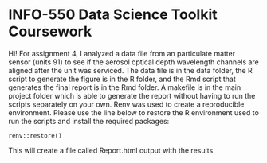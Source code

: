 # INFO-550 Data Science Toolkit Coursework

Hi! For assignment 4, I analyzed a data file from an particulate matter sensor (units 91) to see if the aerosol optical depth wavelength channels are aligned after the unit was serviced. 
The data file is in the data folder, the R script to generate the figure is in the R folder, and the Rmd script that generates the final report is in the Rmd folder. 
A makefile is in the main project folder which is able to generate the report without having to run the scripts separately on your own. Renv was used to create a reproducible environment. Please use the line below to restore the R environment used to run the scripts and install the required packages:

```
renv::restore()
```

This will create a file called Report.html output with the results.
